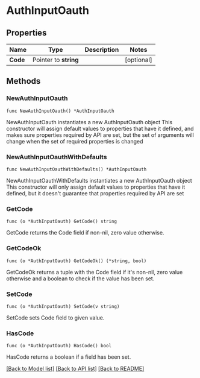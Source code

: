 # AuthInputOauth

## Properties

Name | Type | Description | Notes
------------ | ------------- | ------------- | -------------
**Code** | Pointer to **string** |  | [optional] 

## Methods

### NewAuthInputOauth

`func NewAuthInputOauth() *AuthInputOauth`

NewAuthInputOauth instantiates a new AuthInputOauth object
This constructor will assign default values to properties that have it defined,
and makes sure properties required by API are set, but the set of arguments
will change when the set of required properties is changed

### NewAuthInputOauthWithDefaults

`func NewAuthInputOauthWithDefaults() *AuthInputOauth`

NewAuthInputOauthWithDefaults instantiates a new AuthInputOauth object
This constructor will only assign default values to properties that have it defined,
but it doesn't guarantee that properties required by API are set

### GetCode

`func (o *AuthInputOauth) GetCode() string`

GetCode returns the Code field if non-nil, zero value otherwise.

### GetCodeOk

`func (o *AuthInputOauth) GetCodeOk() (*string, bool)`

GetCodeOk returns a tuple with the Code field if it's non-nil, zero value otherwise
and a boolean to check if the value has been set.

### SetCode

`func (o *AuthInputOauth) SetCode(v string)`

SetCode sets Code field to given value.

### HasCode

`func (o *AuthInputOauth) HasCode() bool`

HasCode returns a boolean if a field has been set.


[[Back to Model list]](../README.md#documentation-for-models) [[Back to API list]](../README.md#documentation-for-api-endpoints) [[Back to README]](../README.md)


